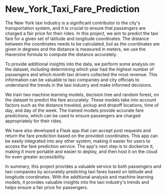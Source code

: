 # New_York_Taxi_Fare_Prediction

The New York taxi industry is a significant contributor to the city's transportation system, and it is crucial to ensure that passengers are charged a fair price for their rides. In this project, we aim to predict the taxi fare for a given set of latitude and longitude coordinates. The distance between the coordinates needs to be calculated, but as the coordinates are given in degrees and the distance is measured in meters, we use the Haversine formula to compute the distance accurately.

To provide additional insights into the data, we perform some analysis on the dataset, including determining which year had the highest number of passengers and which month taxi drivers collected the most revenue. This information can be valuable to taxi companies and city officials to understand the trends in the taxi industry and make informed decisions.

We train two machine learning models, decision tree and random forest, on the dataset to predict the fare accurately. These models take into account factors such as the distance traveled, pickup and dropoff locations, time of day, and day of the week. The trained models provide accurate fare predictions, which can be used to ensure passengers are charged appropriately for their rides.

We have also developed a Flask app that can accept post requests and return the fare prediction based on the provided coordinates. This app can be easily integrated into any other system, making it easier for users to access the fare prediction service. The app's next step is to dockerize it, making it more portable and easier to deploy, and then host it on the cloud for even greater accessibility.

In summary, this project provides a valuable service to both passengers and taxi companies by accurately predicting taxi fares based on latitude and longitude coordinates. With the additional analysis and machine learning models, it provides valuable insights into the taxi industry's trends and helps ensure a fair price for passengers.
